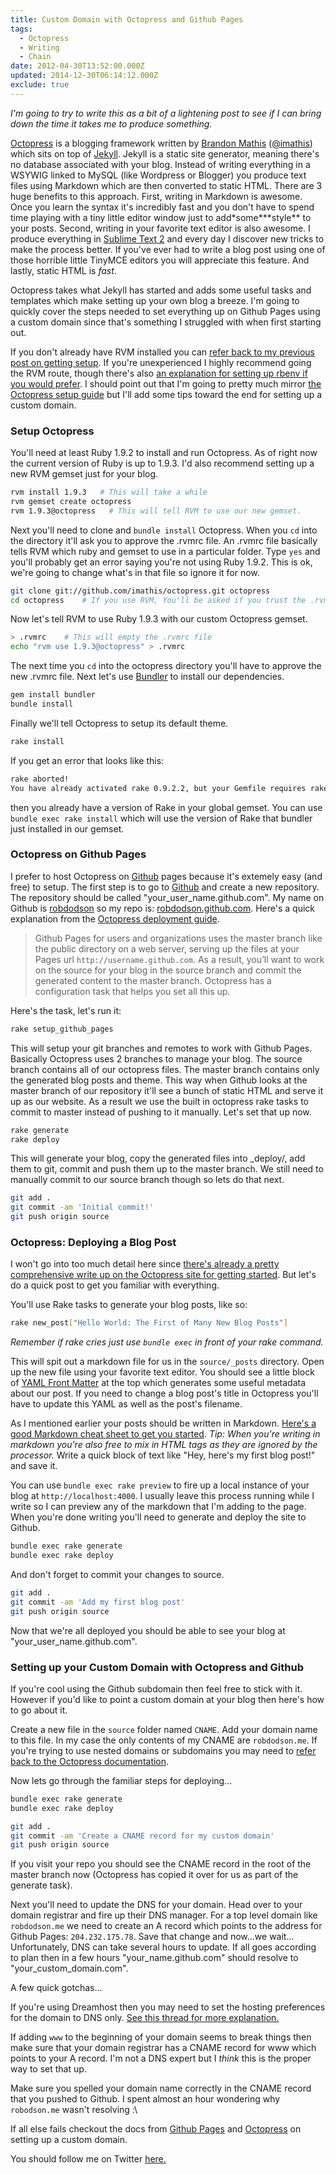 ```yaml
---
title: Custom Domain with Octopress and Github Pages
tags:
  - Octopress
  - Writing
  - Chain
date: 2012-04-30T13:52:00.000Z
updated: 2014-12-30T06:14:12.000Z
exclude: true
---
```


_I'm going to try to write this as a bit of a lightening post to see if I can bring down the time it takes me to produce something._

[Octopress](http://octopress.org/) is a blogging framework written by [Brandon Mathis](http://brandonmathis.com/) ([@imathis](https://twitter.com/#!/imathis)) which sits on top of [Jekyll](https://github.com/mojombo/jekyll). Jekyll is a static site generator, meaning there's no database associated with your blog. Instead of writing everything in a WSYWIG linked to MySQL (like Wordpress or Blogger) you produce text files using Markdown which are then converted to static HTML. There are 3 huge benefits to this approach. First, writing in Markdown is awesome. Once you learn the syntax it's incredibly fast and you don't have to spend time playing with a tiny little editor window just to add\*some**\*style** to your posts. Second, writing in your favorite text editor is also awesome. I produce everything in [Sublime Text 2](http://www.sublimetext.com/2) and every day I discover new tricks to make the process better. If you've ever had to write a blog post using one of those horrible little TinyMCE editors you will appreciate this feature. And lastly, static HTML is _fast_.

Octopress takes what Jekyll has started and adds some useful tasks and templates which make setting up your own blog a breeze. I'm going to quickly cover the steps needed to set everything up on Github Pages using a custom domain since that's something I struggled with when first starting out.

If you don't already have RVM installed you can [refer back to my previous post on getting setup](http://robdodson.me/blog/2011/09/23/how-to-use-rvm-for-rails3/). If you're unexperienced I highly recommend going the RVM route, though there's also [an explanation for setting up rbenv if you would prefer](https://github.com/sstephenson/rbenv#section_2). I should point out that I'm going to pretty much mirror [the Octopress setup guide](http://octopress.org/docs/setup/) but I'll add some tips toward the end for setting up a custom domain.

### Setup Octopress

You'll need at least Ruby 1.9.2 to install and run Octopress. As of right now the current version of Ruby is up to 1.9.3. I'd also recommend setting up a new RVM gemset just for your blog.

```bash
rvm install 1.9.3   # This will take a while
rvm gemset create octopress
rvm 1.9.3@octopress   # This will tell RVM to use our new gemset.
```

Next you'll need to clone and `bundle install` Octopress. When you `cd` into the directory it'll ask you to approve the .rvmrc file. An .rvmrc file basically tells RVM which ruby and gemset to use in a particular folder. Type `yes` and you'll probably get an error saying you're not using Ruby 1.9.2. This is ok, we're going to change what's in that file so ignore it for now.

```bash
git clone git://github.com/imathis/octopress.git octopress
cd octopress    # If you use RVM, You'll be asked if you trust the .rvmrc file (say yes).
```

Now let's tell RVM to use Ruby 1.9.3 with our custom Octopress gemset.

```bash
> .rvmrc    # This will empty the .rvmrc file
echo "rvm use 1.9.3@octopress" > .rvmrc
```

The next time you `cd` into the octopress directory you'll have to approve the new .rvmrc file. Next let's use [Bundler](http://gembundler.com/) to install our dependencies.

```bash
gem install bundler
bundle install
```

Finally we'll tell Octopress to setup its default theme.

```bash
rake install
```

If you get an error that looks like this:

```bash
rake aborted!
You have already activated rake 0.9.2.2, but your Gemfile requires rake 0.9.2. Using bundle exec may solve this.
```

then you already have a version of Rake in your global gemset. You can use `bundle exec rake install` which will use the version of Rake that bundler just installed in our gemset.

### Octopress on Github Pages

I prefer to host Octopress on [Github](http://github.com) pages because it's extemely easy (and free) to setup. The first step is to go to [Github](http://github.com) and create a new repository. The repository should be called "your_user_name.github.com". My name on Github is [robdodson](https://github.com/robdodson) so my repo is: [robdodson.github.com](https://github.com/robdodson/robdodson.github.com). Here's a quick explanation from the [Octopress deployment guide](http://octopress.org/docs/deploying/github/).

> Github Pages for users and organizations uses the master branch like the public directory on a web server, serving up the files at your Pages url `http://username.github.com`. As a result, you’ll want to work on the source for your blog in the source branch and commit the generated content to the master branch. Octopress has a configuration task that helps you set all this up.

Here's the task, let's run it:

```bash
rake setup_github_pages
```

This will setup your git branches and remotes to work with Github Pages. Basically Octopress uses 2 branches to manage your blog. The source branch contains all of our octopress files. The master branch contains only the generated blog posts and theme. This way when Github looks at the master branch of our repository it'll see a bunch of static HTML and serve it up as our website. As a result we use the built in octopress rake tasks to commit to master instead of pushing to it manually. Let's set that up now.

```bash
rake generate
rake deploy
```

This will generate your blog, copy the generated files into \_deploy/, add them to git, commit and push them up to the master branch. We still need to manually commit to our source branch though so lets do that next.

```bash
git add .
git commit -am 'Initial commit!'
git push origin source
```

### Octopress: Deploying a Blog Post

I won't go into too much detail here since [there's already a pretty comprehensive write up on the Octopress site for getting started](http://octopress.org/docs/blogging/). But let's do a quick post to get you familiar with everything.

You'll use Rake tasks to generate your blog posts, like so:

```bash
rake new_post["Hello World: The First of Many New Blog Posts"]
```

_Remember if rake cries just use `bundle exec` in front of your rake command._

This will spit out a markdown file for us in the `source/_posts` directory. Open up the new file using your favorite text editor. You should see a little block of [YAML Front Matter](https://github.com/mojombo/jekyll/wiki/yaml-front-matter) at the top which generates some useful metadata about our post. If you need to change a blog post's title in Octopress you'll have to update this YAML as well as the post's filename.

As I mentioned earlier your posts should be written in Markdown. [Here's a good Markdown cheat sheet to get you started](http://support.mashery.com/docs/customizing_your_portal/Markdown_Cheat_Sheet). _Tip: When you're writing in markdown you're also free to mix in HTML tags as they are ignored by the processor._ Write a quick block of text like "Hey, here's my first blog post!" and save it.

You can use `bundle exec rake preview` to fire up a local instance of your blog at `http://localhost:4000`. I usually leave this process running while I write so I can preview any of the markdown that I'm adding to the page. When you're done writing you'll need to generate and deploy the site to Github.

```bash
bundle exec rake generate
bundle exec rake deploy
```

And don't forget to commit your changes to source.

```bash
git add .
git commit -am 'Add my first blog post'
git push origin source
```

Now that we're all deployed you should be able to see your blog at "your_user_name.github.com".

### Setting up your Custom Domain with Octopress and Github

If you're cool using the Github subdomain then feel free to stick with it. However if you'd like to point a custom domain at your blog then here's how to go about it.

Create a new file in the `source` folder named `CNAME`. Add your domain name to this file. In my case the only contents of my CNAME are `robdodson.me`. If you're trying to use nested domains or subdomains you may need to [refer back to the Octopress documentation](http://octopress.org/docs/deploying/github/).

Now lets go through the familiar steps for deploying...

```bash
bundle exec rake generate
bundle exec rake deploy

git add .
git commit -am 'Create a CNAME record for my custom domain'
git push origin source
```

If you visit your repo you should see the CNAME record in the root of the master branch now (Octopress has copied it over for us as part of the generate task).

Next you'll need to update the DNS for your domain. Head over to your domain registrar and fire up their DNS manager. For a top level domain like `robdodson.me` we need to create an A record which points to the address for Github Pages: `204.232.175.78`. Save that change and now...we wait... Unfortunately, DNS can take several hours to update. If all goes according to plan then in a few hours "your_name.github.com" should resolve to "your_custom_domain.com".

A few quick gotchas...

If you're using Dreamhost then you may need to set the hosting preferences for the domain to DNS only. [See this thread for more explanation.](https://github.com/imathis/octopress/issues/518)

If adding `www` to the beginning of your domain seems to break things then make sure that your domain registrar has a CNAME record for www which points to your A record. I'm not a DNS expert but I _think_ this is the proper way to set that up.

Make sure you spelled your domain name correctly in the CNAME record that you pushed to Github. I spent almost an hour wondering why `robodson.me` wasn't resolving :\

If all else fails checkout the docs from [Github Pages](http://help.github.com/pages/) and [Octopress](http://octopress.org/docs/deploying/github/) on setting up a custom domain.

You should follow me on Twitter [here.](http://twitter.com/rob_dodson)

